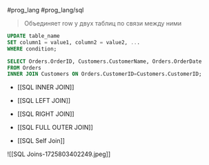 #prog_lang #prog_lang/sql 

> Объединяет row у двух таблиц по связи между ними

```sql
UPDATE table_name
SET column1 = value1, column2 = value2, ...
WHERE condition;
```
```sql
SELECT Orders.OrderID, Customers.CustomerName, Orders.OrderDate  
FROM Orders  
INNER JOIN Customers ON Orders.CustomerID=Customers.CustomerID;
```

- [[SQL INNER JOIN]]
- [[SQL LEFT JOIN]]
- [[SQL RIGHT JOIN]]
- [[SQL FULL OUTER JOIN]]

- [[SQL Self Join]]

![[SQL Joins-1725803402249.jpeg]]

